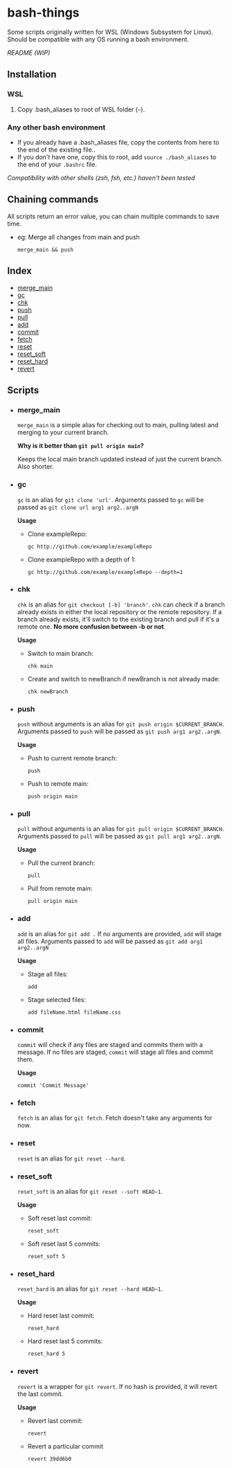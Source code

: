 # bash-things

Some scripts originally written for WSL (Windows Subsystem for Linux). Should be compatible with any OS running a bash environment.

*README (WIP)*

## Installation

### WSL
1. Copy .bash_aliases to root of WSL folder (`~`).

### Any other bash environment
- If you already have a .bash_aliases file, copy the contents from here to the end of the existing file..
- If you don't have one, copy this to root, add `source ./bash_aliases` to the end of your `.bashrc` file.

*Compatibility with other shells (zsh, fsh, etc.) haven't been tested*

## Chaining commands

All scripts return an error value, you can chain multiple commands to save time.

- eg: Merge all changes from main and push
  ```
  merge_main && push
  ```

## Index
- [merge_main](#merge_main)
- [gc](#gc)
- [chk](#chk)
- [push](#push)
- [pull](#pull)
- [add](#add)
- [commit](#commit)
- [fetch](#fetch)
- [reset](#reset)
- [reset_soft](#reset_soft)
- [reset_hard](#reset_hard)
- [revert](#revert)

## Scripts

- ### merge_main
  `merge_main` is a simple alias for checking out to main, pulling latest and merging to your current branch.

  **Why is it better than `git pull origin main`?**

  Keeps the local main branch updated instead of just the current branch. Also shorter.

- ### gc
  `gc` is an alias for `git clone 'url'`. Arguments passed to `gc` will be passed as `git clone url arg1 arg2..argN`

  **Usage**

  - Clone exampleRepo:
    ```
    gc http://github.com/example/exampleRepo
    ```

  - Clone exampleRepo with a depth of 1:
    ```
    gc http://github.com/example/exampleRepo --depth=1
    ```

- ### chk
  `chk` is an alias for `git checkout [-b] 'branch'`. `chk` can check if a branch already exists in either the local repository or the remote repository. If a branch already exists, it'll switch to the existing branch and pull if it's a remote one. **No more confusion between -b or not**.

  **Usage**

  - Switch to main branch:
    ```
    chk main
    ```

  - Create and switch to newBranch if newBranch is not already made:
    ```
    chk newBranch
    ```

- ### push
  `push` without arguments is an alias for `git push origin $CURRENT_BRANCH`. Arguments passed to `push` will be passed as `git push arg1 arg2..argN`.

  **Usage**

  - Push to current remote branch:
    ```
    push
    ```

  - Push to remote main:
    ```
    push origin main
    ```

- ### pull
  `pull` without arguments is an alias for `git pull origin $CURRENT_BRANCH`. Arguments passed to `pull` will be passed as `git pull arg1 arg2..argN`.

  **Usage**

  - Pull the current branch: 
    ```
    pull
    ```

  - Pull from remote main:
    ```
    pull origin main
    ```

- ### add
  `add` is an alias for `git add .` If no arguments are provided, `add` will stage all files. Arguments passed to `add` will be passed as `git add arg1 arg2..argN`

  **Usage**

  - Stage all files:
    ```
    add
    ```

  - Stage selected files:
    ```
    add fileName.html fileName.css
    ```

- ### commit
  `commit` will check if any files are staged and commits them with a message. If no files are staged, `commit` will stage all files and commit them.

  **Usage**

    ```
    commit 'Commit Message'
    ```

- ### fetch
  `fetch` is an alias for `git fetch`. Fetch doesn't take any arguments for now.

- ### reset
  `reset` is an alias for `git reset --hard`.

- ### reset_soft
  `reset_soft` is an alias for `git reset --soft HEAD~1`.

  **Usage**

    - Soft reset last commit:
      ```
      reset_soft
      ```

    - Soft reset last 5 commits:
      ```
      reset_soft 5
      ```

- ### reset_hard
  `reset_hard` is an alias for `git reset --hard HEAD~1`.

  **Usage**

    - Hard reset last commit:
      ```
      reset_hard
      ```

    - Hard reset last 5 commits:
      ```
      reset_hard 5
      ```

- ### revert
  `revert` is a wrapper for `git revert`. If no hash is provided, it will revert the last commit.

  **Usage**

    - Revert last commit:
      ```
      revert
      ```
    - Revert a particular commit
      ```
      revert 39dd6b0
      ```
